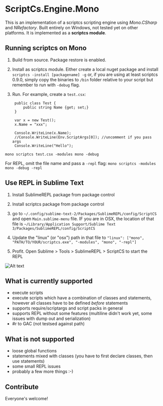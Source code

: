 ScriptCs.Engine.Mono
====================

This is an implementation of a scriptcs scripting engine using *Mono.CSharp* and *NRefactory*. Built entirely on Windows, not tested yet on other platforms. It is implemented as a **scriptcs module**.

## Running scriptcs on Mono

1. Build from source. Package restore is enabled.
2. Install as scriptcs module. Either create a local nuget package and install `scriptcs -install [packagename] -g` or, if you are using at least scriptcs 0.9.0, simply copy the binaries to `/bin` folder relative to your script but remember to run with `-debug` flag.
3. Run. For example, create a `test.csx`:
      
        public class Test {
            public string Name {get; set;}
        }
    
        var x = new Test();
        x.Name = "xxx";
    
        Console.WriteLine(x.Name);
        //Console.WriteLine(Env.ScriptArgs[0]); //uncomment if you pass args
        Console.WriteLine("Hello");

`mono scriptcs test.csx -modules mono -debug`

For REPL, omit the file name and pass a `-repl` flag:
`mono scriptcs -modules mono -debug -repl`

## Use REPL in Sublime Text 

1. Install SublimeREPL package from package control

2. Install scriptcs package from package control

3. go to `~/.config/sublime-text-2/Packages/SublimeREPL/config/ScriptCS` and open `Main.sublime-menu` file. IF you are in OSX, the location of that file is `~/Library/Application Support/Sublime Text 3/Packages/SublimeREPL/config/ScriptCS`

4. Update the "linux" (or "osx") path in that file to `"linux": ["mono", "PATH/TO/YOUR/scriptcs.exe", "-modules", "mono", "-repl"]`

5. Profit. Open Sublime > Tools > SublimeREPL > ScriptCS to start the REPL

![Alt text](https://pbs.twimg.com/media/Bk7q3M_CcAA2id-.png:large "REPL on Mono")

## What is currently supported

 - execute scripts
 - execute scripts which have a combination of classes and statements, however all classes have to be defined *before* statements
 - supports require/scriptargs and script packs in general
 - supports REPL without some features (multiline didn't work yet, some issues with dump out and serialization)
 - #r to GAC (not testsed against path)

## What is not supported

 - loose global functions
 - statements mixed with classes (you have to first declare classes, then use statements)
 - some small REPL issues
 - probably a few more things :-)

## Contribute

Everyone's welcome!

